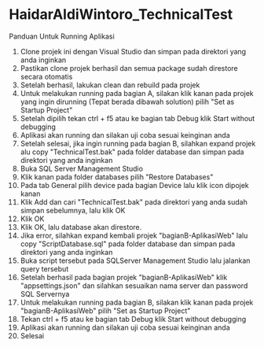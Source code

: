# HaidarAldiWintoro_TechnicalTest

Panduan Untuk Running Aplikasi

1. Clone projek ini dengan Visual Studio dan simpan pada direktori yang anda inginkan
2. Pastikan clone projek berhasil dan semua package sudah direstore secara otomatis
3. Setelah berhasil, lakukan clean dan rebuild pada projek
4. Untuk melakukan running pada bagian A, silakan klik kanan pada projek yang ingin dirunning (Tepat berada dibawah solution) pilih "Set as Startup Project"
5. Setelah dipilih tekan ctrl + f5 atau ke bagian tab Debug klik Start without debugging
6. Aplikasi akan running dan silakan uji coba sesuai keinginan anda
7. Setelah selesai, jika ingin running pada bagian B, silahkan expand projek  alu copy "TechnicalTest.bak" pada folder database dan simpan pada direktori yang anda inginkan
8. Buka SQL Server Management Studio
9. Klik kanan pada folder databases pilih "Restore Databases"
10. Pada tab General pilih device pada bagian Device lalu klik icon dipojek kanan
11. Klik Add dan cari "TechnicalTest.bak" pada direktori yang anda sudah simpan sebelumnya, lalu klik OK
12. Klik OK
13. Klik OK, lalu database akan direstore.
14. Jika error, silahkan expand kembali projek "bagianB-AplikasiWeb" lalu copy "ScriptDatabase.sql" pada folder database dan simpan pada direktori yang anda inginkan
15. Buka script tersebut pada SQLServer Management Studio lalu jalankan query tersebut
16. Setelah berhasil pada bagian projek "bagianB-AplikasiWeb" klik "appsettings.json" dan silahkan sesuaikan nama server dan password SQL Servernya
17. Untuk melakukan running pada bagian B, silakan klik kanan pada projek "bagianB-AplikasiWeb" pilih "Set as Startup Project"
18. Tekan ctrl + f5 atau ke bagian tab Debug klik Start without debugging
19. Aplikasi akan running dan silakan uji coba sesuai keinginan anda
20. Selesai
